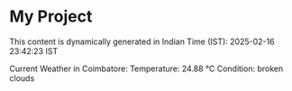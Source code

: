 # My Project

This content is dynamically generated in Indian Time (IST): 2025-02-16 23:42:23 IST


Current Weather in Coimbatore:
Temperature: 24.88 °C
Condition: broken clouds
